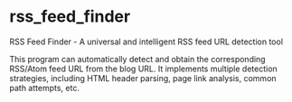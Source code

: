# rss_feed_finder
RSS Feed Finder - A universal and intelligent RSS feed URL detection tool

This program can automatically detect and obtain the corresponding RSS/Atom feed URL from the blog URL.
It implements multiple detection strategies, including HTML header parsing, page link analysis, common path attempts, etc.
